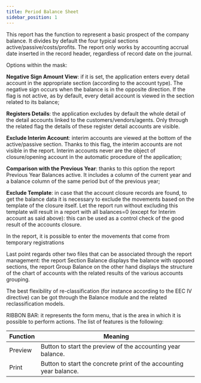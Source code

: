 ```yaml
---
title: Period Balance Sheet
sidebar_position: 1
---
```


This report has the function to represent a basic prospect of the company balance. It divides by default the four typical sections active/passive/costs/profits. The report only works by accounting accrual date inserted in the record header, regardless of record date on the journal.

Options within the mask:

**Negative Sign Amount View**: if it is set, the application enters every detail account in the appropriate section (according to the account type). The negative sign occurs when the balance is in the opposite direction. If the flag is not active, as by default, every detail account is viewed in the section related to its balance;

**Registers Details**: the application excludes by default the whole detail of the detail accounts linked to the customers/vendors/agents. Only through the related flag the details of these register detail accounts are visible.

**Exclude Interim Account**: interim accounts are viewed at the bottom of the active/passive section. Thanks to this flag, the interim accounts are not visible in the report. Interim accounts never are the object of closure/opening account in the automatic procedure of the application;

**Comparison with the Previous Year**: thanks to this option the report Previous Year Balances active. It includes a column of the current year and a balance column of the same period but of the previous year;

**Exclude Template**: in case that the account closure records are found, to get the balance data it is necessary to exclude the movements based on the template of the closure itself. Let the report run without excluding this template will result in a report with all balances=0 (except for Interim account as said above): this can be used as a control check of the good result of the accounts closure.

In the report, it is possible to enter the movements that come from temporary registrations

Last point regards other two files that can be associated through the report management: the report Section Balance displays the balance with opposed sections, the report Group Balance on the other hand displays the structure of the chart of accounts with the related results of the various accounts grouping.

The best flexibility of re-classification (for instance according to the EEC IV directive) can be got through the Balance module and the related reclassification models.

RIBBON BAR: it represents the form menu, that is the area in which it is possible to perform actions. The list of features is the following:



| Function | Meaning |
| --- | --- |
| Preview | Button to start the preview of the accounting year balance. |
| Print | Button to start the concrete print of the accounting year balance. |






